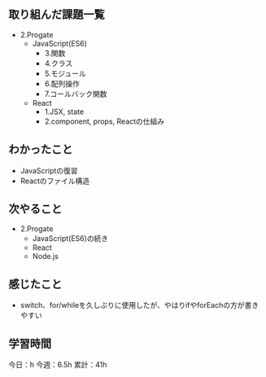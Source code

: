 ## 取り組んだ課題一覧
- 2.Progate
  - JavaScript(ES6)
    - 3.関数
    - 4.クラス
    - 5.モジュール
    - 6.配列操作
    - 7.コールバック関数
  - React
    - 1.JSX, state
    - 2.component, props, Reactの仕組み
## わかったこと
- JavaScriptの復習
- Reactのファイル構造

## 次やること
- 2.Progate
  - JavaScript(ES6)の続き
  - React
  - Node.js

## 感じたこと
- switch、for/whileを久しぶりに使用したが、やはりifやforEachの方が書きやすい

## 学習時間
今日：h
今週：6.5h
累計：41h
